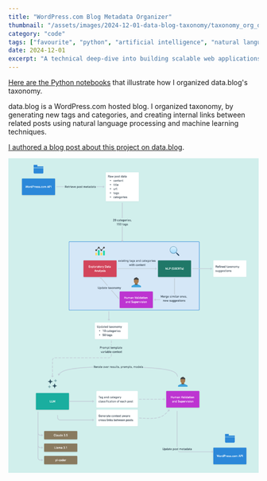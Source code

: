 ```yaml
---
title: "WordPress.com Blog Metadata Organizer"
thumbnail: "/assets/images/2024-12-01-data-blog-taxonomy/taxonomy_org_diagram.png"
category: "code"
tags: ["favourite", "python", "artificial intelligence", "natural language processing"]
date: 2024-12-01
excerpt: "A technical deep-dive into building scalable web applications with modern JavaScript frameworks and best practices."
---
```


[Here are the Python notebooks](https://github.com/gelbal/wordpress-blog-metadata-organizer) that illustrate how I organized data.blog's taxonomy.

data.blog is a WordPress.com hosted blog. I organized taxonomy, by generating new tags and categories, and creating internal links between related posts using natural language processing and machine learning techniques.

[I authored a blog post about this project on data.blog](https://data.blog/2025/03/21/organizing-data-blog-content-via-nlp-and-llm/).

![Software design and architecture](/assets/images/2024-12-01-data-blog-taxonomy/taxonomy_org_diagram.png)
